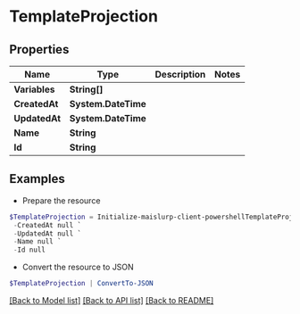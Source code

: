# TemplateProjection
## Properties

Name | Type | Description | Notes
------------ | ------------- | ------------- | -------------
**Variables** | **String[]** |  | 
**CreatedAt** | **System.DateTime** |  | 
**UpdatedAt** | **System.DateTime** |  | 
**Name** | **String** |  | 
**Id** | **String** |  | 

## Examples

- Prepare the resource
```powershell
$TemplateProjection = Initialize-maislurp-client-powershellTemplateProjection  -Variables null `
 -CreatedAt null `
 -UpdatedAt null `
 -Name null `
 -Id null
```

- Convert the resource to JSON
```powershell
$TemplateProjection | ConvertTo-JSON
```

[[Back to Model list]](../README#documentation-for-models) [[Back to API list]](../README#documentation-for-api-endpoints) [[Back to README]](../README)

